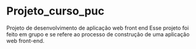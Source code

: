 # Projeto_curso_puc
Projeto de desenvolvimento de aplicação web front end
Esse projeto foi feito em grupo e se refere ao processo de construção de uma aplicação web front-end. 
